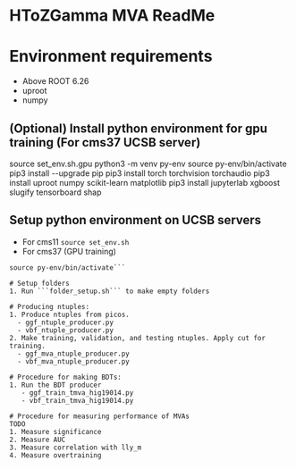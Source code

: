 # HToZGamma MVA ReadMe

# Environment requirements
- Above ROOT 6.26
- uproot
- numpy

## (Optional) Install python environment for gpu training (For cms37 UCSB server)
source set_env.sh.gpu
python3 -m venv py-env
source py-env/bin/activate
pip3 install --upgrade pip
pip3 install torch torchvision torchaudio
pip3 install uproot numpy scikit-learn matplotlib
pip3 install jupyterlab xgboost slugify tensorboard shap

## Setup python environment on UCSB servers
- For cms11
```source set_env.sh```
- For cms37 (GPU training)
```source set_env.sh.gpu
source py-env/bin/activate```

# Setup folders
1. Run ```folder_setup.sh``` to make empty folders

# Producing ntuples:
1. Produce ntuples from picos. 
  - ggf_ntuple_producer.py
  - vbf_ntuple_producer.py
2. Make training, validation, and testing ntuples. Apply cut for training.
  - ggf_mva_ntuple_producer.py
  - vbf_mva_ntuple_producer.py

# Procedure for making BDTs:
1. Run the BDT producer
   - ggf_train_tmva_hig19014.py
   - vbf_train_tmva_hig19014.py

# Procedure for measuring performance of MVAs
TODO
1. Measure significance
2. Measure AUC
3. Measure correlation with lly_m
4. Measure overtraining
